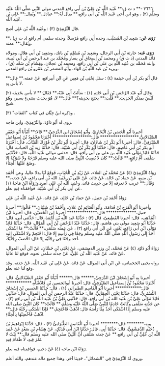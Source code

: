 ٣٦٦٦ -** د ت ق:** عُبَيد اللَّه بْن عَلِيِّ بْن أَبي رافع المدني مولى النَّبِي صَلَّى اللَّهُ عَلَيْهِ وسَلَّمَ (٢) ، وهو ابن أخي عُبَيد اللَّه بْن أَبي رافع،** يقال لَهُ:** عبادل،** ويُقال:** عَلِي بْن عُبَيد اللَّه.

قال التِّرْمِذِيّ (٣) : وعُبَيد اللَّه بْن عَلِي أصح.

**رَوَى عَن:** سَعِيد بْن المُسَيَّب، وجده أَبِي رافع مُرْسلاً، وجدته سلمى أم رافع (د ت ق) ،** ويُقال:** عمته.

**رَوَى عَنه:** حارثة بْن أَبي الرجال، وسَعِيد بْن مُسْلِم بْن بانك، وسَعِيد بْن أَبي هلال، ومولاه فائد المدني (د ت ق) ، ومحمد بْن إسحاق بْن يسار ومُحَمَّد بن عبد الرحمن بْن أَبي لبيبة، وابنه مُحَمَّد بن عُبَيد اللَّهِ بن علي بْن أَبي رافع، ومحمد بْن عجلان، وهِشَام بْن سَعْد (ق) ، ويزيد بْن عَبد اللَّهِ بْن الهاد، وأَبُو المعتمر بْن عَمْرو بْن رافع المدني.

قال أَبُو بكر بْن أَبي خيثمة (٤) : سئل يَحْيَى بْن مَعِين عَنِ ابْن أَبيرافع، عَنْ عمته،** قال:** لا بأس بِهِ.

وَقَال أَبُو عَبْد الرَّحْمَنِ بْن أَبي حَاتِم (١) : سَأَلتُ أَبِي عَنْهُ،** فَقَالَ:** لا بأس بحَدِيثه (٢) لَيْسَ بمنكر الحَدِيث.** قُلْت:** يحتج بحَدِيثه؟** قال:** لا، هُوَ يحدث بشيءٍ يسير، وهُوَ شيخ.

وذكره ابنُ حِبَّان في كتاب "الثقات" (٣) .

روى له أَبُو دَاوُدَ، والتِّرْمِذِيّ، وابن ماجه.

أخبرنا أَبُو الْحَسَنِ بْنُ الْبُخَارِيِّ، وأَبُو إِسْحَاقَ ابن الدَّرَجِيِّ،** قَالا:** أَنْبَأَنَا أَبُو جَعْفَرٍ الصَّيْدَلانِيُّ،****************** قال:****************** أَخْبَرَنَا مَحْمُودُ بْنُ إِسماعيل الصَّيْرَفِيُّ، قال: أخبرنا أَبُو بَكْرِ بْنُ شَاذَانَ، قال: أخبرنا أَبُو بَكْرِ بْنُ فُوُرَكَ الْقَبَّابُ، قال: أَخْبَرَنَا أبو بكر بْن أَبي عَاصِمٍ، قال: حَدَّثَنَا أَبُو بَكْرِ بْنُ أَبي شَيْبَة، قال: حَدَّثَنَا زيد بْن الحباب، قال: حَدَّثَنَا فَائِدٌ مَوْلَى عُبَيد اللَّهِ بن علي بن أَبي رافع، قال: حدثني موالي عُبَيد اللَّهِ، قال: حَدَّثَتْنِي سَلْمَى أُمُّ رَافِعٍ،** قَالَتْ:** كَانَ لا يُصِيبُ النَّبِيُّ صلى الله عليه وسلم قَرْحَةٌ ولا شَوْكَةٌ إِلا وضَعَ عَلَيْهَا الْحِنَاءَ.

رَوَاهُ التِّرْمِذِيّ (٤) عَنْ مُحَمَّد بْن العلاء، عَنْ زَيْدِ بْنِ الْحُبَابِ، فَوَقَعَ لَنَا بدلا عاليا، وعن أَحْمَد بْن منيع، عَنْ حماد بْن خَالِد، عَنْ فائد، عَنْ عَلِي بْن عُبَيد الله بْن أَبي رافع، عَنْ جدته،** وَقَال:** غريب لا نعرفه إلا من حَدِيث فائد، وعُبَيد اللَّه بْن عَلِي أصح.ورَوَاهُ ابْنُ مَاجَهْ (١) عَن أَبِي بكر بْن أَبي شَيْبَة، فوافقناه فِيهِ بعلو.

رَوَاهُ أَحْمَد بْن حنبل، عَنْ حماد بْن خَالِد، عَنْ فائد، عَنْ عُبَيد اللَّه بْن عَلِي.

وأخبرنا أَبُو الْفَرَجِ بْنُ قُدَامَةَ، وأَبُو الْغَنَائِمِ بْنُ عَلانَ، وأَحْمَدُ بْنُ شَيْبَانَ،** قَالُوا:** أخبرنا حنبل،************** قال:************** أخبرنا ابن الْحُصَيْنِ، قال: أخبرنا ابْنُ الْمُذْهِب، قال: أخبرنا القَطِيعِيّ، قال (٢) : حَدَّثَنَا عَبد اللَّهِ بْن أَحْمَدَ، قال: حَدَّثني أبي، قال: حَدَّثَنَا أَبُو سَعِيد مولى بني هاشم، قال: حَدَّثَنَا عَبْدُ الرَّحْمَنِ بْنُ أَبي الْمَوَّالِ، قال: حَدَّثَنَا فَائِدٌ مَوْلَى ابْنِ أَبي رَافِعٍ، يَعْنِي عَنِ ابْن أَبي رافع (٣) ، عَن عمته سَلْمَى،** قَالَتْ:** مَا اشْتَكَى أَحَدٌ إِلَى رَسُولِ اللَّهِ صَلَّى اللَّهُ عليه وسلم وجَعًا فِي رَأْسِهِ إِلا قال: احْتَجِمْ ولا اشْتَكَى إليه أحد وجَعًا فِي رِجْلَيْهِ إِلا قال: اخْضبْ رِجْلَيْكَ.

رَوَاهُ أَبُو دَاوُد (٤) عَنْ مُحَمَّد، بْن وزير الدمشقي، عَنْ يَحْيَى بْنِ حَسَّانٍ، عَنْ ابْن أَبي الموال، عَنْ فائد، عَنْ عُبَيد اللَّه بْن عَلِيٍّ، عَنْ جدته سلمى نحوه، فوقع لنا عاليا.

رواه يحيى الححماني، عَنِ ابْن أَبي الموال، عَنْ فائد، عَنْ عَلِي بْن عُبَيد اللَّه، عَنْ جدته، وقد وقع لنا عنه بعلو.

أخبرنا بِهِ أَبُو إِسْحَاقَ ابْنُ الدَّرَجِيِّ،****** قال:****** أَنْبَأَنَا أَبُو جَعْفَرٍ الصَّيْدَلانِيُّ، قال: أَخْبَرَنَا مَحْمُودُ بْنُ إِسماعيل الصَّيْرَفِيُّ، قال: أخبرنا أبوالحسين بْنِ فَاذْشْاهِ،************ قال:************ أخبرنا أَبُو الْقَاسِم الطبراني (١) ، قال: حَدَّثَنَا الحسين بْنُ إِسْحَاقَ التُّسْتَرِيُّ، قال: حَدَّثَنَا يَحْيَى الْحِمَانِيُّ، قال: حَدَّثَنَا عَبْدُ الرحمن بْن أَبي الموال، قال: حَدَّثَنِي فَائِدٌ مَوْلَى عَلِيِّ بْنِ عُبَيد الله بْن أَبي رافع، قال: حَدَّثَنِي عَلِيُّ بْنُ عُبَيد اللَّه بْن أَبي رافع (٢) ، عن جَدَّتِهِ سَلْمَى وكَانَتْ خَادِمًا لِلنَّبِيِّ صَلَّى اللَّهُ عَلَيْهِ وسَلَّمَ،** قَالَتْ:** كَانَ النَّبِيّ صلى الله عليه وسلم إِذَا اشْتَكَى أَحَدٌ مِنَّا رَأْسَهُ قال: اذْهَبْ فَاحْتَجِمْ،** فَإذَا اشْتَكَى رِجْلَهُ قال:** اذْهَبْ فَاخْضِبْهَا بِالْحِنَّاءِ.

وبِهِ،******** قال:******** أخبرنا أَبُو الْقَاسِمِ الطَّبَرَانِيُّ (٣) ، قال: حَدَّثَنَا إِبْرَاهِيمُ بْنُ دُحَيْمٍ الدِّمَشْقِيُّ، قال: حَدَّثَنَا أَبِي، قال: حَدَّثَنَا ابْنُ أَبي فُدَيْكٍ، عَنْ هِشَامِ بْنِ سَعْدٍ عَنْ عُبَيد اللَّه بْن عَلِيٍّ بْن أَبي رافع،** عَنْ جدته سَلْمَى أَنَّ النَّبِيَّ صلى الله عليه وسلم قال:** بَيْتٌ لا تَمْرَ فِيهِ، لا طَعَامَ فِيهِ.

رَوَاهُ ابْن ماجه (٤) عَنْ دحيم، فوافقناه فيه بعلو.

وروى لَهُ التِّرْمِذِيّ فِي "الشمائل"، حَدِيثا آخر. وهذا جميع ماله عندهم، والله أعلم.